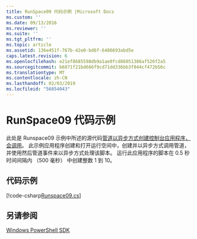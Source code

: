 ```yaml
---
title: RunSpace09 代码示例 |Microsoft Docs
ms.custom: ''
ms.date: 09/13/2016
ms.reviewer: ''
ms.suite: ''
ms.tgt_pltfrm: ''
ms.topic: article
ms.assetid: 136e451f-767b-42e0-bd6f-6486693abd5e
caps.latest.revision: 6
ms.openlocfilehash: e21ef8685598db9a1ae0fcd86051386af526f2a5
ms.sourcegitcommit: b6871f21bd666f9cd71dd336bb3f844cf472b56c
ms.translationtype: MT
ms.contentlocale: zh-CN
ms.lasthandoff: 02/03/2019
ms.locfileid: "56854043"
---
```

# <a name="runspace09-code-sample"></a>RunSpace09 代码示例

此处是 Runspace09 示例中所述的源代码[管道以异步方式创建控制台应用程序，会调用](http://msdn.microsoft.com/en-us/198c1c94-2a06-457e-93ce-c0d910618e47)。 此示例应用程序创建和打开运行空间中，创建并以异步方式调用管道，并使用然后管道事件来以异步方式处理该脚本。 运行此应用程序的脚本在 0.5 秒时间间隔内 （500 毫秒） 中创建整数 1 到 10。

## <a name="code-sample"></a>代码示例

[!code-csharp[Runspace09.cs](../../powershell-sdk-samples/SDK-2.0/csharp/Runspace09/Runspace09.cs#L11-L113 "Runspace09.cs")]

## <a name="see-also"></a>另请参阅

[Windows PowerShell SDK](../windows-powershell-reference.md)